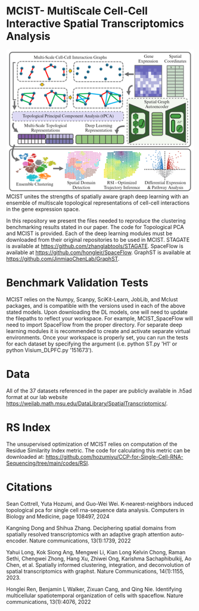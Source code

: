 # MCIST- MultiScale Cell-Cell Interactive Spatial Transcriptomics Analysis 
![Diagram](MCIST_overview.png "Workflow Diagram")
MCIST unites the strengths of spatially aware graph deep learning with an ensemble of multiscale topological representations of cell-cell interactions in the gene expression space. 

In this repository we present the files needed to reproduce the clustering benchmarking results stated in our paper. The code for Topological PCA and MCIST is provided. Each of the deep learning modules must be downloaded from their original repositories to be used in MCIST. STAGATE is available at https://github.com/zhanglabtools/STAGATE. SpaceFlow is available at https://github.com/hongleir/SpaceFlow. GraphST is available at https://github.com/JinmiaoChenLab/GraphST. 

# Benchmark Validation Tests
MCIST relies on the Numpy, Scanpy, SciKit-Learn, JobLib, and Mclust packages, and is compatible with the versions used in each of the above stated models. Upon downloading the DL models, one will need to update the filepaths to reflect your workspace. For example, MCIST_SpaceFlow will need to import SpaceFlow from the proper directory. For separate deep learning modules it is recommended to create and activate separate virtual environments. Once your workspace is properly set, you can run the tests for each dataset by specifying the argument (i.e. python ST.py 'H1' or python Visium_DLPFC.py '151673'). 

# Data 
All of the 37 datasets referenced in the paper are publicly available in .h5ad format at our lab website https://weilab.math.msu.edu/DataLibrary/SpatialTranscriptomics/.  

# RS Index
The unsupervised optimization of MCIST relies on computation of the Residue Similarity Index metric. The code for calculating this metric can be downloaded at: https://github.com/hozumiyu/CCP-for-Single-Cell-RNA-Sequencing/tree/main/codes/RSI. 

# Citations 
Sean Cottrell, Yuta Hozumi, and Guo-Wei Wei. K-nearest-neighbors induced topological pca for single cell rna-sequence data analysis. Computers in Biology and Medicine, page 108497, 2024

Kangning Dong and Shihua Zhang. Deciphering spatial domains from spatially resolved transcriptomics with an adaptive graph attention auto-encoder. Nature communications, 13(1):1739, 2022

Yahui Long, Kok Siong Ang, Mengwei Li, Kian Long Kelvin Chong, Raman Sethi, Chengwei Zhong, Hang Xu, Zhiwei Ong, Karishma Sachaphibulkij, Ao Chen, et al. Spatially informed clustering, integration, and deconvolution of spatial transcriptomics with graphst. Nature Communications, 14(1):1155, 2023.

Honglei Ren, Benjamin L Walker, Zixuan Cang, and Qing Nie. Identifying multicellular spatiotemporal organization of cells with spaceflow. Nature communications, 13(1):4076, 2022
